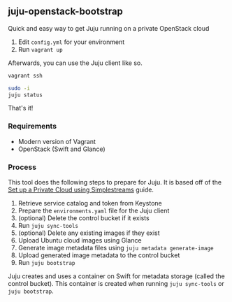 ## juju-openstack-bootstrap

Quick and easy way to get Juju running on a private OpenStack cloud

1. Edit `config.yml` for your environment
2. Run `vagrant up`

Afterwards, you can use the Juju client like so.

```bash
vagrant ssh

sudo -i
juju status
```

That's it!

### Requirements

* Modern version of Vagrant
* OpenStack (Swift and Glance)

### Process

This tool does the following steps to prepare for Juju. It is based off of the [Set up a Private Cloud using Simplestreams](https://juju.ubuntu.com/docs/howto-privatecloud.html) guide.

1. Retrieve service catalog and token from Keystone
2. Prepare the `environments.yaml` file for the Juju client
3. (optional) Delete the control bucket if it exists
4. Run `juju sync-tools`
5. (optional) Delete any existing images if they exist
6. Upload Ubuntu cloud images using Glance
7. Generate image metadata files using `juju metadata generate-image`
8. Upload generated image metadata to the control bucket
9. Run `juju bootstrap`

Juju creates and uses a container on Swift for metadata storage (called the control bucket). This container is created when running `juju sync-tools` or `juju bootstrap`.
